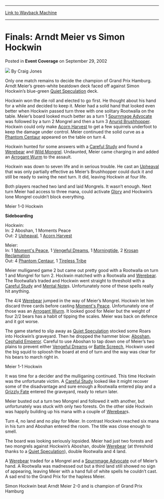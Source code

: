 
---
[Link to Wayback Machine](https://web.archive.org/web/20171030125220/https://magic.wizards.com/en/articles/archive/event-coverage/finals-arndt-meier-vs-simon-hockwin-2002-09-29)

[_metadata_:author]:- "Craig Jones"
[_metadata_:description]:- "Only one match remains to decide the champion of Grand Prix Hamburg. Arndt Meier’s green-white beatdown deck faced off against Simon Hockwin’s blue-green Quiet Speculation deck."
[_metadata_:generator]:- "Drupal 7 (http://drupal.org)"
[_metadata_:node]:- "775636"
[_metadata_:publish_date]:- "2002-09-29"
[_metadata_:source]:- "div-main-content"
[_metadata_:title]:- "Finals: Arndt Meier vs Simon Hockwin"
[_metadata_:wayback_capture_timestamp]:- "2017-10-30 12:52:20"
[_metadata_:wayback_raw_url]:- "https://web.archive.org/web/20171030125220id_/https://magic.wizards.com/en/articles/archive/event-coverage/finals-arndt-meier-vs-simon-hockwin-2002-09-29"
[_metadata_:wayback_url]:- "https://magic.wizards.com/en/articles/archive/event-coverage/finals-arndt-meier-vs-simon-hockwin-2002-09-29"
---


Finals: Arndt Meier vs Simon Hockwin
====================================



 Posted in **Event Coverage**
 on September 29, 2002 






![](https://media.magic.wizards.com/styles/auth_small/public/images/person/Craig-Jones-Author-Photo-150x150_0.jpg)
By Craig Jones











Only one match remains to decide the champion of Grand Prix Hamburg. Arndt Meier’s green-white beatdown deck faced off against Simon Hockwin’s blue-green [Quiet Speculation](http://gatherer.wizards.com/Pages/Card/Details.aspx?name=Quiet+Speculation) deck.

Hockwin won the die roll and elected to go first. He thought about his hand for a while and decided to keep it. Meier had a solid hand that looked even better when Hockwin passed turn three with one solitary Rootwalla on the table. Meier’s board looked much better as a turn 1 [Spurnmage Advocate](http://gatherer.wizards.com/Pages/Card/Details.aspx?name=Spurnmage+Advocate) was followed by a turn 2 Mongrel and then a turn 3 [Anurid Brushhopper](http://gatherer.wizards.com/Pages/Card/Details.aspx?name=Anurid+Brushhopper). Hockwin could only make [Acorn Harvest](http://gatherer.wizards.com/Pages/Card/Details.aspx?name=Acorn+Harvest) to get a few squirrels underfoot to keep the damage under control. Meier continued the solid curve as a [Phantom Centaur](http://gatherer.wizards.com/Pages/Card/Details.aspx?name=Phantom+Centaur) appeared on the table on turn 4.

Hockwin hunted for some answers with a [Careful Study](http://gatherer.wizards.com/Pages/Card/Details.aspx?name=Careful+Study) and found a [Werebear](http://gatherer.wizards.com/Pages/Card/Details.aspx?name=Werebear) and [Wild Mongrel](http://gatherer.wizards.com/Pages/Card/Details.aspx?name=Wild+Mongrel). Undaunted, Meier came charging in and added an [Arrogant Wurm](http://gatherer.wizards.com/Pages/Card/Details.aspx?name=Arrogant+Wurm) to the assault.

Hockwin was down to seven life and in serious trouble. He cast an [Upheaval](http://gatherer.wizards.com/Pages/Card/Details.aspx?name=Upheaval) that was only partially effective as Meier’s Brushhopper could duck it and still be ready to swing the next turn. It did, leaving Hockwin at four life.

Both players reached two land and laid Mongrels. It wasn’t enough. Next turn Meier had access to three mana, could activate [Glory](http://gatherer.wizards.com/Pages/Card/Details.aspx?name=Glory) and Hockwin’s lone Mongrel couldn’t block everything.

Meier 1-0 Hockwin 

**Sideboarding**

Hockwin:  
 In: 2 Aboshan, 1 Moments Peace  
 Out: 2 [Upheaval](http://gatherer.wizards.com/Pages/Card/Details.aspx?name=Upheaval), 1 [Acorn Harvest](http://gatherer.wizards.com/Pages/Card/Details.aspx?name=Acorn+Harvest)

Meier:  
 In: 1 [Moment's Peace](http://gatherer.wizards.com/Pages/Card/Details.aspx?name=Moment%27s+Peace), 1 [Vengeful Dreams](http://gatherer.wizards.com/Pages/Card/Details.aspx?name=Vengeful+Dreams), 1 [Morningtide](http://gatherer.wizards.com/Pages/Card/Details.aspx?name=Morningtide), 2 [Krosan Reclamation](http://gatherer.wizards.com/Pages/Card/Details.aspx?name=Krosan+Reclamation)  
 Out: 4 [Phantom Centaur](http://gatherer.wizards.com/Pages/Card/Details.aspx?name=Phantom+Centaur), 1 [Tireless Tribe](http://gatherer.wizards.com/Pages/Card/Details.aspx?name=Tireless+Tribe)

Meier mulliganed game 2 but came out pretty good with a Rootwalla on turn 1 and Mongrel for turn 2. Hockwin matched with a Rootwalla and [Werebear](http://gatherer.wizards.com/Pages/Card/Details.aspx?name=Werebear). The Rootwalla’s traded and Hockwin went straight to threshold with a [Careful Study](http://gatherer.wizards.com/Pages/Card/Details.aspx?name=Careful+Study) and [Mental Note](http://gatherer.wizards.com/Pages/Card/Details.aspx?name=Mental+Note)s. Unfortunately none of these spells really hit anything.

The 4/4 [Werebear](http://gatherer.wizards.com/Pages/Card/Details.aspx?name=Werebear) jumped in the way of Meier’s Mongrel. Hockwin let him discard three cards before casting [Moment's Peace](http://gatherer.wizards.com/Pages/Card/Details.aspx?name=Moment%27s+Peace). Unfortunately one of those was an [Arrogant Wurm](http://gatherer.wizards.com/Pages/Card/Details.aspx?name=Arrogant+Wurm). It looked good for Meier but the weight of four 2/2 bears has a habit of tipping the scales. Meier was back on defence and it got worse.

The game started to slip away as [Quiet Speculation](http://gatherer.wizards.com/Pages/Card/Details.aspx?name=Quiet+Speculation) stocked some Roars into Hockwin’s graveyard. Then he dropped the hammer blow: [Aboshan, Cephalid Emperor](http://gatherer.wizards.com/Pages/Card/Details.aspx?name=Aboshan%2C+Cephalid+Emperor). Careful to use Aboshan to tap down one of Meier’s two plains to prevent either [Vengeful Dreams](http://gatherer.wizards.com/Pages/Card/Details.aspx?name=Vengeful+Dreams) or [Battle Screech](http://gatherer.wizards.com/Pages/Card/Details.aspx?name=Battle+Screech), Hockwin used the big squid to sploosh the board at end of turn and the way was clear for his bears to march right in.

Meier 1-1 Hockwin

It was time for a decider and the mulliganing continued. This time Hockwin was the unfortunate victim. A [Careful Study](http://gatherer.wizards.com/Pages/Card/Details.aspx?name=Careful+Study) looked like it might recover some of the disadvantage and sure enough a Rootwalla entered play and a [Grizzly Fate](http://gatherer.wizards.com/Pages/Card/Details.aspx?name=Grizzly+Fate) entered the graveyard, ready to return later.

Meier busted out a turn two Mongrel and followed it with another, but unfortunately was stuck with only two forests. On the other side Hockwin was happily building up his mana with a couple of [Werebear](http://gatherer.wizards.com/Pages/Card/Details.aspx?name=Werebear)s.

Turn 4, no land and no play for Meier. In contrast Hockwin reached six mana in his turn and Aboshan entered the room. The title was close enough to smell.

The board was looking seriously lopsided. Meier had just two forests and two mongrels against Hockwin’s Aboshan, double [Werebear](http://gatherer.wizards.com/Pages/Card/Details.aspx?name=Werebear) (at threshold thanks to a [Quiet Speculation](http://gatherer.wizards.com/Pages/Card/Details.aspx?name=Quiet+Speculation)), double Rootwalla and 4 land.

A [Werebear](http://gatherer.wizards.com/Pages/Card/Details.aspx?name=Werebear) traded for a Mongrel and a [Spurnmage Advocate](http://gatherer.wizards.com/Pages/Card/Details.aspx?name=Spurnmage+Advocate) out of Meier’s hand. A Rootwalla was madnessed out but a third land still showed no sign of appearing, leaving Meier with a hand full of white spells he couldn’t cast. A sad end to the Grand Prix for the hapless Meier.

Simon Hockwin beat Arndt Meier 2-0 and is champion of Grand Prix Hamburg







